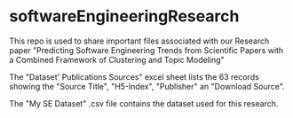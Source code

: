 # softwareEngineeringResearch
This repo is used to share important files associated with our Research paper "Predicting Software Engineering Trends from Scientific Papers with a Combined Framework of Clustering and Topic Modeling" 

The "Dataset' Publications Sources" excel sheet lists the 63 records showing the "Source Title", "H5-Index", "Publisher" an "Download Source".

The "My SE Dataset" .csv file contains the dataset used for this research.
